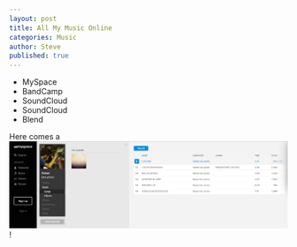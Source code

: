 ```yaml
---
layout: post
title: All My Music Online
categories: Music
author: Steve
published: true
---
```


+ MySpace
+ BandCamp
+ SoundCloud
+ SoundCloud
+ Blend

Here comes a ![smiley](../img/RafailDeLaGetoMyspace.png)! 
